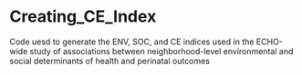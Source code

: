 # Creating_CE_Index
Code uesd to generate the ENV, SOC, and CE indices used in the ECHO-wide study of associations between neighborhood-level environmental and social determinants of health and perinatal outcomes
